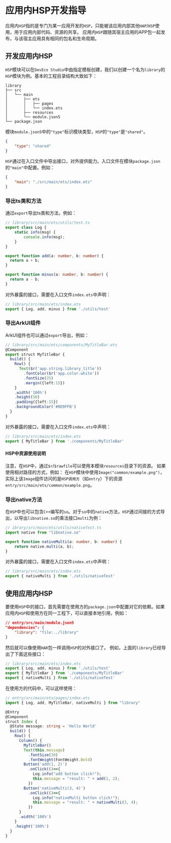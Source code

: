 # 应用内HSP开发指导

应用内`HSP`指的是专门为某一应用开发的`HSP`，只能被该应用内部其他`HAP`/`HSP`使用，用于应用内部代码、资源的共享。
应用内`HSP`跟随其宿主应用的APP包一起发布，与该宿主应用具有相同的包名和生命周期。

## 开发应用内HSP

`HSP`模块可以在`DevEco Studio`中由指定模板创建，我们以创建一个名为`library`的`HSP`模块为例。基本的工程目录结构大致如下：
```
library
├── src
│   └── main
│       ├── ets
│       │   ├── pages
│       │   └── index.ets
│       ├── resources
│       └── module.json5
└── package.json
```
模块`module.json5`中的`"type"`标识模块类型，`HSP`的`"type"`是`"shared"`。
```json
{
    "type": "shared"
}
```

`HSP`通过在入口文件中导出接口，对外提供能力。入口文件在模块`package.json`的`"main"`中配置。例如：
```json
{
    "main": "./src/main/ets/index.ets"
}
```

### 导出ts类和方法
通过`export`导出ts类和方法，例如：
```ts
// library/src/main/ets/utils/test.ts
export class Log {
    static info(msg) {
        console.info(msg);
    }
}

export function add(a: number, b: number) {
  return a + b;
}

export function minus(a: number, b: number) {
  return a - b;
}
```
对外暴露的接口，需要在入口文件`index.ets`中声明：
```ts
// library/src/main/ets/index.ets
export { Log, add, minus } from './utils/test'
```

### 导出ArkUI组件
ArkUI组件也可以通过`export`导出，例如：
```ts
// library/src/main/ets/components/MyTitleBar.ets
@Component
export struct MyTitleBar {
  build() {
    Row() {
      Text($r('app.string.library_title'))
        .fontColor($r('app.color.white'))
        .fontSize(25)
        .margin({left:15})
    }
    .width('100%')
    .height(50)
    .padding({left:15})
    .backgroundColor('#0D9FFB')
  }
}
```
对外暴露的接口，需要在入口文件`index.ets`中声明：
```ts
// library/src/main/ets/index.ets
export { MyTitleBar } from './components/MyTitleBar'
```
#### HSP中资源使用说明
注意，在`HSP`中，通过`$r`/`$rawfile`可以使用本模块`resources`目录下的资源。
如果使用相对路径的方式，例如：
在`HSP`模块中使用`Image("common/example.png")`，实际上该`Image`组件访问的是`HSP调用方`（如`entry`）下的资源`entry/src/main/ets/common/example.png`。

### 导出native方法
在`HSP`中也可以包含`C++`编写的`so`。对于`so`中的`native`方法，`HSP`通过间接的方式导出，以导出`libnative.so`的乘法接口`multi`为例：
```ts
// ibrary/src/main/ets/utils/nativeTest.ts
import native from "libnative.so"

export function nativeMulti(a: number, b: number) {
    return native.multi(a, b);
}
```

对外暴露的接口，需要在入口文件`index.ets`中声明：
```ts
// library/src/main/ets/index.ets
export { nativeMulti } from './utils/nativeTest'
```

## 使用应用内HSP
要使用`HSP`中的接口，首先需要在使用方的`package.json`中配置对它的依赖。如果应用内`HSP`和使用方在同一工程下，可以直接本地引用，例如：
```json
// entry/src/main/module.json5
"dependencies": {
    "library": "file:../library"
}
```
然后就可以像使用`HAR`包一样调用`HSP`的对外接口了。
例如，上面的`library`已经导出了下面这些接口：
```ts
// library/src/main/ets/index.ets
export { Log, add, minus } from './utils/test'
export { MyTitleBar } from './components/MyTitleBar'
export { nativeMulti } from './utils/nativeTest'
```
在使用方的代码中，可以这样使用：
```ts
// entry/src/main/ets/pages/index.ets
import { Log, add, MyTitleBar, nativeMulti } from "library"

@Entry
@Component
struct Index {
  @State message: string = 'Hello World'
  build() {
    Row() {
      Column() {
        MyTitleBar()
        Text(this.message)
          .fontSize(30)
          .fontWeight(FontWeight.Bold)
        Button('add(1, 2)')
          .onClick(()=>{
            Log.info("add button click!");
            this.message = "result: " + add(1, 2);
          })
        Button('nativeMulti(3, 4)')
          .onClick(()=>{
            Log.info("nativeMulti button click!");
            this.message = "result: " + nativeMulti(3, 4);
          })
      }
      .width('100%')
    }
    .height('100%')
  }
}
```